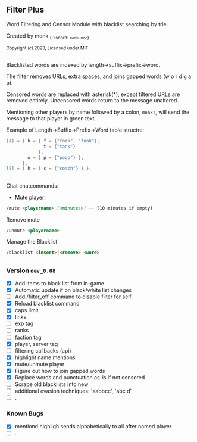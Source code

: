 ## Filter Plus

Word Filtering and Censor Module with blacklist searching by trie.

Created by monk <sub>(Discord: `monk.moe`)</sub>

<sup>Copyright (c) 2023, Licensed under MIT</sup>

##
Blacklisted words are indexed by length->suffix->prefix->word.

The filter removes URLs, extra spaces, and joins gapped words (w o r d g a p).

Censored words are replaced with asterisk(*), except filtered URLs are removed entirely. Uncensored words return to the message unaltered.

Mentioning other players by name followed by a colon, `monk:`, will send the message to that player in green text. 

Example of Length->Suffix->Prefix->Word table structre:
```lua
[4] = { k = { f = {"fork", "funk"},
              t = {"tank"}
            },
        o = { p = {"pogo"} },
      },
[5] = {	h = { c = {"coach"} },},
```
##

Chat chatcommands:

- Mute player: 
```md
/mute <playername> [<minutes>] -- (10 minutes if empty)
```
Remove mute
```md
/unmute <playername>
```
Manage the Blacklist
```md
/blacklist <insert>|<remove> <word>
```
##
### Version **`dev_0.08`**
- [X] Add items to black list from in-game
- [X] Automatic update if on black/white list changes
- [ ] Add /filter_off command to disable filter for self
- [X] Reload blacklist command
- [X] caps limit
- [X] links
- [ ] exp tag
- [ ] ranks
- [ ] faction tag
- [X] player, server tag
- [ ] filtering callbacks (api)
- [X] highlight name mentions
- [X] mute/unmute player
- [X] Figure out how to join gapped words
- [X] Replace words and punctuation as-is if not censored
- [ ] Scrape old blacklists into new
- [ ] additional evasion techniques: 'aabbcc', 'abc d',
- [ ] .

### Known Bugs
- [X] mentiond highligh sends alphabetically to all after named player
- [ ] .